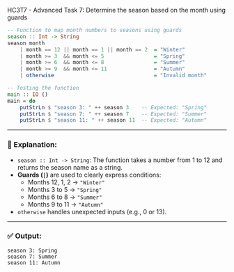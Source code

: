 HC3T7 - Advanced Task 7: Determine the season based on the month using guards

```haskell
-- Function to map month numbers to seasons using guards
season :: Int -> String
season month
    | month == 12 || month == 1 || month == 2  = "Winter"
    | month >= 3  && month <= 5                = "Spring"
    | month >= 6  && month <= 8                = "Summer"
    | month >= 9  && month <= 11               = "Autumn"
    | otherwise                                = "Invalid month"

-- Testing the function
main :: IO ()
main = do
    putStrLn $ "season 3: " ++ season 3    -- Expected: "Spring"
    putStrLn $ "season 7: " ++ season 7    -- Expected: "Summer"
    putStrLn $ "season 11: " ++ season 11  -- Expected: "Autumn"
```

---

### 🧠 Explanation:

- `season :: Int -> String`: The function takes a number from 1 to 12 and returns the season name as a string.
- **Guards (`|`)** are used to clearly express conditions:
  - Months 12, 1, 2 → `"Winter"`
  - Months 3 to 5   → `"Spring"`
  - Months 6 to 8   → `"Summer"`
  - Months 9 to 11  → `"Autumn"`
- `otherwise` handles unexpected inputs (e.g., 0 or 13).

---

### ✅ Output:

```
season 3: Spring
season 7: Summer
season 11: Autumn
```




